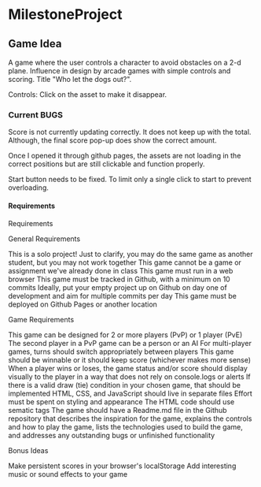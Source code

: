 # MilestoneProject

## Game Idea
A game where the user controls a character to avoid obstacles on a 2-d plane. Influence in design by arcade games with simple controls and scoring. 
Title "Who let the dogs out?". 

Controls: Click on the asset to make it disappear.

### Current BUGS
Score is not currently updating correctly. It does not keep up with the total. Although, the final score pop-up does show the correct amount. 

Once I opened it through github pages, the assets are not loading in the correct positions but are still clickable and function properly.

Start button needs to be fixed. To limit only a single click to start to prevent overloading. 



#### Requirements
Requirements

General Requirements

This is a solo project!
Just to clarify, you may do the same game as another student, but you may not work together
This game cannot be a game or assignment we've already done in class
This game must run in a web browser
This game must be tracked in Github, with a minimum on 10 commits
Ideally, put your empty project up on Github on day one of development and aim for multiple commits per day
This game must be deployed on Github Pages or another location

Game Requirements

This game can be designed for 2 or more players (PvP) or 1 player (PvE)
The second player in a PvP game can be a person or an AI
For multi-player games, turns should switch appropriately between players
This game should be winnable or it should keep score (whichever makes more sense)
When a player wins or loses, the game status and/or score should display visually to the player in a way that does not rely on console.logs or alerts
If there is a valid draw (tie) condition in your chosen game, that should be implemented
HTML, CSS, and JavaScript should live in separate files
Effort must be spent on styling and appearance
The HTML code should use sematic tags
The game should have a Readme.md file in the Github repository that describes the inspiration for the game, explains the controls and how to play the game, lists the technologies used to build the game, and addresses any outstanding bugs or unfinished functionality

Bonus Ideas

Make persistent scores in your browser's localStorage
Add interesting music or sound effects to your game